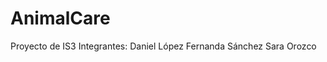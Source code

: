 # AnimalCare
Proyecto de IS3
Integrantes: Daniel López
             Fernanda Sánchez
             Sara Orozco
